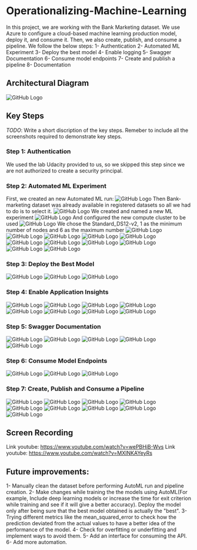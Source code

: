 # Operationalizing-Machine-Learning
In this project, we are working with the Bank Marketing dataset. We use Azure to configure a cloud-based machine learning production model, deploy it, and consume it. Then, we also create, publish, and consume a pipeline. 
We follow the below steps:
1- Authentication
2- Automated ML Experiment
3- Deploy the best model
4- Enable logging
5- Swagger Documentation
6- Consume model endpoints
7- Create and publish a pipeline
8- Documentation


## Architectural Diagram
![GitHub Logo](/Screenshots/Diagramme.PNG)

## Key Steps
*TODO*: Write a short discription of the key steps. Remeber to include all the screenshots required to demonstrate key steps. 
### Step 1: Authentication
We used the lab Udacity provided to us, so we skipped this step since we are not authorized to create a security principal.

### Step 2: Automated ML Experiment
First, we created an new Automated ML run:
![GitHub Logo](/Screenshots/step2-1.PNG)
Then Bank-marketing dataset was already available in registered datasets so all we had to do is to select it.
![GitHub Logo](/Screenshots/step2-2.PNG)
We created and named a new ML experiment
![GitHub Logo](/Screenshots/Step2-3.PNG)
And configured the new compute cluster to be used
![GitHub Logo](/Screenshots/Step2-4.PNG)
We chose the Standard_DS12-v2, 1 as the minimum number of nodes and 6 as the maximum number
![GitHub Logo](/Screenshots/Step2-5.PNG)
![GitHub Logo](/Screenshots/Step2-6.PNG)
![GitHub Logo](/Screenshots/Step2-7.PNG)
![GitHub Logo](/Screenshots/Step2-8.PNG)
![GitHub Logo](/Screenshots/Step2-9.PNG)
![GitHub Logo](/Screenshots/Step2-10.PNG)
![GitHub Logo](/Screenshots/Step2-11.PNG)
![GitHub Logo](/Screenshots/Step2-12.PNG)
![GitHub Logo](/Screenshots/Step2-13.PNG)
![GitHub Logo](/Screenshots/Step2-14.PNG)
![GitHub Logo](/Screenshots/Step2-15.PNG)

### Step 3: Deploy the Best Model
![GitHub Logo](/Screenshots/step3-1.PNG)
![GitHub Logo](/Screenshots/Step3-2.PNG)
![GitHub Logo](/Screenshots/Step3-3.PNG)

### Step 4: Enable Application Insights
![GitHub Logo](/Screenshots/step4-1.PNG)
![GitHub Logo](/Screenshots/Step4-2.PNG)
![GitHub Logo](/Screenshots/Step4-3.PNG)
![GitHub Logo](/Screenshots/Step4-4.PNG)
![GitHub Logo](/Screenshots/Step4-5.PNG)
![GitHub Logo](/Screenshots/Step4-6.PNG)
![GitHub Logo](/Screenshots/Step4-7.PNG)
![GitHub Logo](/Screenshots/Step4-8.PNG)

### Step 5: Swagger Documentation
![GitHub Logo](/Screenshots/Step5-1.PNG)
![GitHub Logo](/Screenshots/Step5-2.PNG)
![GitHub Logo](/Screenshots/Step5-3.PNG)
![GitHub Logo](/Screenshots/Step5-4.PNG)
![GitHub Logo](/Screenshots/Step5-5.PNG)

### Step 6: Consume Model Endpoints
![GitHub Logo](/Screenshots/Step6-1.PNG)
![GitHub Logo](/Screenshots/Step6-2.PNG)
![GitHub Logo](/Screenshots/Step6-3.PNG)

### Step 7: Create, Publish and Consume a Pipeline
![GitHub Logo](/Screenshots/Step9-1.PNG)
![GitHub Logo](/Screenshots/Step9-2.PNG)
![GitHub Logo](/Screenshots/Step9-3.PNG)
![GitHub Logo](/Screenshots/Step9-4.PNG)
![GitHub Logo](/Screenshots/Step9-5.PNG)
![GitHub Logo](/Screenshots/Step9-6.PNG)
![GitHub Logo](/Screenshots/Step9-7.PNG)
![GitHub Logo](/Screenshots/Step9-8.PNG)
![GitHub Logo](/Screenshots/Step9-9.PNG)




## Screen Recording
Link youtube: https://www.youtube.com/watch?v=wePBHiB-Wvs
Link youtube: https://www.youtube.com/watch?v=MXINKAYeyRs

## Future improvements:
1- Manually clean the dataset before performing AutoML run and pipeline creation.
2- Make changes while training the the models using AutoML(For example, Include deep learning models or increase the time for exit criterion while training and see if it will give a better accuracy). Deploy the model only after being sure that the best model obtained is actually the "best".
3- Trying different metrics like the mean_squared_error to check how the prediction deviated from the actual values to have a better idea of the performance of the model.
4- Check for overfitting or underfitting and implement ways to avoid them.
5- Add an interface for consuming the API.
6- Add more automation.
